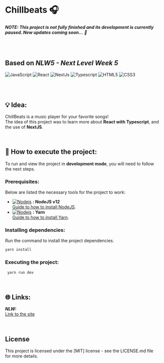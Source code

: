 # Chillbeats 🎧
###### ***NOTE: This project is not fully finished and its development is currently paused. New updates coming soon...*** 🌴

<br>

## Based on ***NLW5 - Next Level Week 5***

![JavaScript](https://img.shields.io/badge/javascript-%23323330.svg?style=for-the-badge&logo=javascript&logoColor=%23F7DF1E)
![React](https://img.shields.io/badge/react-%2320232a.svg?style=for-the-badge&logo=react&logoColor=%2361DAFB)
![NextJs](https://img.shields.io/badge/next.js-000000?style=for-the-badge&logo=nextdotjs&logoColor=white)
![Typescript](https://img.shields.io/badge/TypeScript-007ACC?style=for-the-badge&logo=typescript&logoColor=white)
![HTML5](https://img.shields.io/badge/html5-%23E34F26.svg?style=for-the-badge&logo=html5&logoColor=white)
![CSS3](https://img.shields.io/badge/css3-%231572B6.svg?style=for-the-badge&logo=css3&logoColor=white)


<br>

<br>

## 💡 Idea:
ChillBeats is a music player for your favorite songs!  
The idea of this project was to learn more about **React with Typescript**, and the use of **NextJS**.

<br>


## 🚀 How to execute the project: 
To run and view the project in **development mode**, you will need to follow the next steps.



### Prerequisites:
Below are listed the necessary tools for the project to work:
- [![Nodejs](https://amandacleto.github.io/images-for-projects/public/images/github-readme/icon-nodejs.svg)](https://nodejs.org/en/) **: NodeJS v12**  
  [<ins>Guide to how to install NodeJS</ins>](https://nodejs.org/en/).
- [![Nodejs](https://amandacleto.github.io/images-for-projects/public/images/github-readme/icon-yarn.svg)](https://yarnpkg.com/) **: Yarn**  
  [<ins>Guide to how to install Yarn</ins>](https://yarnpkg.com/getting-started).
  
  
### Installing dependencies:
Run the command to install the project dependencies.
   ```sh
   yarn install
   ```  
  
### Executing the project:
  ```sh
   yarn run dev
   ```
<br>


## 🌐 Links:
***NLW:***<br>
[<ins>Link to the site</ins>](https://nextlevelweek.com/pre-nlw)


<br>

## License
This project is licensed under the [MIT] license - see the LICENSE.md file for more details.


